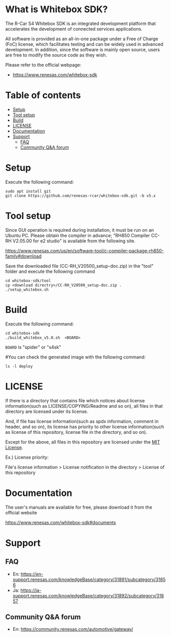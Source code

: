 # What is Whitebox SDK?

The R-Car S4 Whitebox SDK is an integrated development platform that accelerates the development of connected services applications.
 
All software is provided as an all-in-one package under a Free of Charge (FoC) license, which facilitates testing and can be widely used in advanced development. In addition, since the software is mainly open source, users are free to modify the source code as they wish.

Please refer to the official webpage:

- https://www.renesas.com/whitebox-sdk

# Table of contents

- [Setup](#Setup)
- [Tool setup](#Tool-setup)
- [Build](#Build)
- [LICENSE](#LICENSE)
- [Documentation](#Documentation)
- [Support](#Support)
  - [FAQ](#FAQ)
  - [Community Q&A forum](#Community-QA-forum)

# Setup
Execute the following command:

	sudo apt install git	
	git clone https://github.com/renesas-rcar/whitebox-sdk.git -b v5.x

# Tool setup
Since GUI operation is required during installation, it must be run on an Ubuntu PC.
Please obtain the compiler in advance; "RH850 Compiler CC-RH V2.05.00 for e2 studio" is available from the following site.

https://www.renesas.com/us/en/software-tool/c-compiler-package-rh850-family#download

Save the downloaded file (CC-RH_V20500_setup-doc.zip) in the "tool" folder and execute the following command

	cd whitebox-sdk/tool
	cp <download directry>/CC-RH_V20500_setup-doc.zip .
	./setup_whitebox.sh

# Build
Execute the following command:

	cd whitebox-sdk
	./build_whitebox_v5.0.sh  <BOARD>

`BOARD` is "spider" or "s4sk"

#You can check the generated image with the following command:

	ls -l deploy

# LICENSE

If there is a directory that contains file which notices about license information(such as LICENSE/COPYING/Readme and so on),
all files in that directory are licensed under its license.

And, if file has license information(such as spdx information, comment in header, and so on),
its license has priority to other license information(such as license of this repository, license file in the directory, and so on).

Except for the above, all files in this repository are licensed under the [MIT License](./COPYING.MIT).


Ex.) License priority:

File's license information > License notification in the directory > License of this repository

# Documentation
 
The user's manuals are available for free, please download it from the official website
 
https://www.renesas.com/whitebox-sdk#documents

# Support

## FAQ

- En: https://en-support.renesas.com/knowledgeBase/category/31891/subcategory/31856
- Ja: https://ja-support.renesas.com/knowledgeBase/category/31892/subcategory/31857

## Community Q&A forum

- En: https://community.renesas.com/automotive/gateway/

